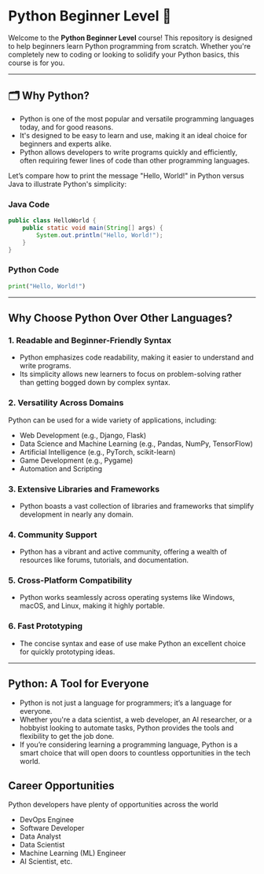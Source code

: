 # Python Beginner Level 🐍

Welcome to the **Python Beginner Level** course! This repository is designed to help beginners learn Python programming from scratch. Whether you're completely new to coding or looking to solidify your Python basics, this course is for you.

---

## 🗂 Why Python?
- Python is one of the most popular and versatile programming languages today, and for good reasons.
- It's designed to be easy to learn and use, making it an ideal choice for beginners and experts alike.
- Python allows developers to write programs quickly and efficiently, often requiring fewer lines of code than other programming languages.

Let’s compare how to print the message "Hello, World!" in Python versus Java to illustrate Python's simplicity:
### Java Code
```java
public class HelloWorld {
    public static void main(String[] args) {
        System.out.println("Hello, World!");
    }
}
```
### Python Code
```Python
print("Hello, World!")

```

---

## Why Choose Python Over Other Languages?
### 1. Readable and Beginner-Friendly Syntax
 - Python emphasizes code readability, making it easier to understand and write programs.
 - Its simplicity allows new learners to focus on problem-solving rather than getting bogged down by complex syntax.
### 2. Versatility Across Domains
Python can be used for a wide variety of applications, including:

 - Web Development (e.g., Django, Flask)
 - Data Science and Machine Learning (e.g., Pandas, NumPy, TensorFlow)
 - Artificial Intelligence (e.g., PyTorch, scikit-learn)
 - Game Development (e.g., Pygame)
 - Automation and Scripting
### 3. Extensive Libraries and Frameworks
  - Python boasts a vast collection of libraries and frameworks that simplify development in nearly any domain.
### 4. Community Support
  - Python has a vibrant and active community, offering a wealth of resources like forums, tutorials, and documentation.
### 5. Cross-Platform Compatibility
  - Python works seamlessly across operating systems like Windows, macOS, and Linux, making it highly portable.
### 6. Fast Prototyping
  - The concise syntax and ease of use make Python an excellent choice for quickly prototyping ideas.

---
## Python: A Tool for Everyone
 - Python is not just a language for programmers; it’s a language for everyone.
 - Whether you're a data scientist, a web developer, an AI researcher, or a hobbyist looking to automate tasks, Python provides the tools and flexibility to get the job done.
 - If you’re considering learning a programming language, Python is a smart choice that will open doors to countless opportunities in the tech world.
## Career Opportunities
  Python developers have plenty of opportunities across the world

  - DevOps Enginee
  - Software Developer
  - Data Analyst
  - Data Scientist
  - Machine Learning (ML) Engineer
  - AI Scientist, etc.
